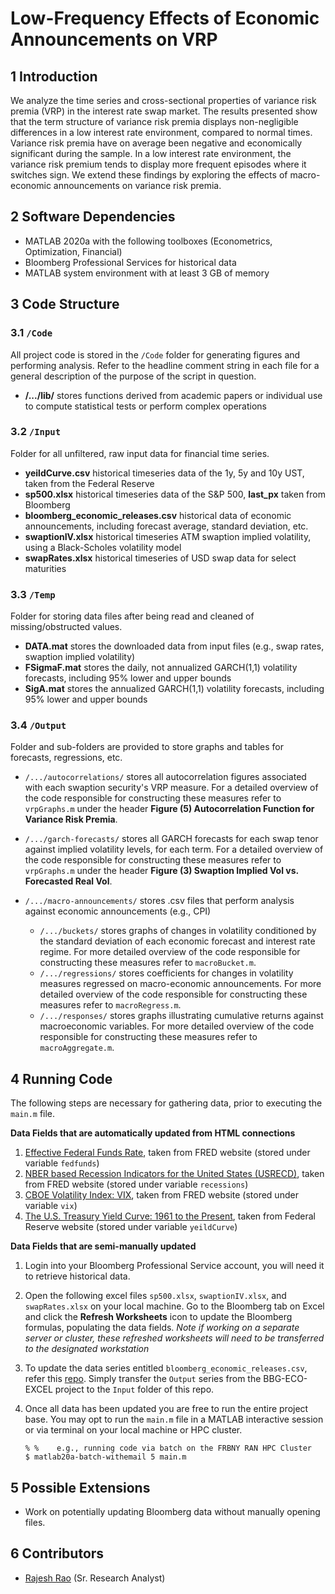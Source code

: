 # Low-Frequency Effects of Economic Announcements on VRP

## 1	Introduction
We analyze the time series and cross-sectional properties of variance risk premia (VRP) in the interest rate swap market. The results presented show that the term structure of variance risk premia displays non-negligible differences in a low interest rate environment, compared to normal times. Variance risk premia have on average been negative and economically significant during the sample. In a low interest rate environment, the variance risk premium tends to display more frequent episodes where it switches sign. We extend these findings by exploring the effects of macro-economic announcements on variance risk premia. 

## 2	Software Dependencies
*	MATLAB 2020a with the following toolboxes (Econometrics, Optimization, Financial)
*	Bloomberg Professional Services for historical data
*	MATLAB system environment with at least 3 GB of memory

## 3	Code Structure

### 3.1 	`/Code`
All project code is stored in the `/Code` folder for generating figures and performing analysis. Refer to the headline comment string in each file for a general description of the purpose of the script in question. 
- **/.../lib/** stores functions derived from academic papers or individual use to compute statistical tests or perform complex operations 

### 3.2 	`/Input`
Folder for all unfiltered, raw input data for financial time series. 

- **yeildCurve.csv** historical timeseries data of the 1y, 5y and 10y UST, taken from the Federal Reserve
- **sp500.xlsx** historical timeseries data of the S&P 500, **last_px** taken from Bloomberg
- **bloomberg_economic_releases.csv** historical data of economic announcements, including forecast average, standard deviation, etc.
- **swaptionIV.xlsx** historical timeseries ATM swaption implied volatility, using a Black-Scholes volatility model  
- **swapRates.xlsx** historical timeseries of USD swap data for select maturities 

### 3.3 	`/Temp`
Folder for storing data files after being read and cleaned of missing/obstructed values.

- **DATA.mat** stores the downloaded data from input files (e.g., swap rates, swaption implied volatility)
- **FSigmaF.mat** stores the daily, not annualized GARCH(1,1) volatility forecasts, including 95% lower and upper bounds 
- **SigA.mat** stores the annualized GARCH(1,1) volatility forecasts, including 95% lower and upper bounds 

### 3.4 	`/Output`
Folder and sub-folders are provided to store graphs and tables for forecasts, regressions, etc.  
- `/.../autocorrelations/` stores all autocorrelation figures associated with each swaption security's VRP measure. For a detailed overview of the code responsible for constructing these measures refer to `vrpGraphs.m` under the header **Figure (5) Autocorrelation Function for Variance Risk Premia**.

- `/.../garch-forecasts/` stores all GARCH forecasts for each swap tenor against implied volatility levels, for each term. For a detailed overview of the code responsible for constructing these measures refer to `vrpGraphs.m` under the header **Figure (3) Swaption Implied Vol vs. Forecasted Real Vol**.

- `/.../macro-announcements/` stores .csv files that perform analysis against economic announcements (e.g., CPI) 
  - `/.../buckets/` stores graphs of changes in volatility conditioned by the standard deviation of each economic forecast and interest rate regime. For more detailed overview of the code responsible for constructing these measures refer to `macroBucket.m`. 
  - `/.../regressions/` stores coefficients for changes in volatility measures regressed on macro-economic announcements. For more detailed overview of the code responsible for constructing these measures refer to `macroRegress.m`.   
  - `/.../responses/` stores graphs illustrating cumulative returns against macroeconomic variables. For more detailed overview of the code responsible for constructing these measures refer to `macroAggregate.m`.   

## 4	Running Code
The following steps are necessary for gathering data, prior to executing the `main.m` file.

**Data Fields that are automatically updated from HTML connections**
1. [Effective Federal Funds Rate](https://fred.stlouisfed.org/series/FEDFUNDS), taken from FRED website (stored under variable `fedfunds`)
2. [NBER based Recession Indicators for the United States (USRECD)](https://fred.stlouisfed.org/series/USRECD), taken from FRED website (stored under variable `recessions`)
3. [CBOE Volatility Index: VIX](https://fred.stlouisfed.org/series/VIXCLS), taken from FRED website (stored under variable `vix`)
4. [The U.S. Treasury Yield Curve: 1961 to the Present](https://www.federalreserve.gov/pubs/feds/2006/200628/200628abs.html), taken from Federal Reserve website (stored under variable `yeildCurve`)

**Data Fields that are semi-manually updated**
1.	Login into your Bloomberg Professional Service account, you will need it to retrieve historical data. 
2.	Open the following excel files `sp500.xlsx`, `swaptionIV.xlsx`, and `swapRates.xlsx` on your local machine. Go to the Bloomberg tab on Excel and click the **Refresh Worksheets** icon to update the Bloomberg formulas, populating the data fields. *Note if working on a separate server or cluster, these refreshed worksheets will need to be transferred to the designated workstation*
3.	To update the data series entitled `bloomberg_economic_releases.csv`, refer this [repo](https://github.com/raj-rao-rr/BBG-ECO-EXCEL). Simply transfer the `Output` series from the BBG-ECO-EXCEL project to the `Input` folder of this repo. 
4. Once all data has been updated you are free to run the entire project base. You may opt to run the `main.m` file in a MATLAB interactive session or via terminal on your local machine or HPC cluster.

    ```
    % %    e.g., running code via batch on the FRBNY RAN HPC Cluster
    $ matlab20a-batch-withemail 5 main.m 
    ```
    
## 5	Possible Extensions
* Work on potentially updating Bloomberg data without manually opening files.  

## 6	Contributors
* [Rajesh Rao](https://github.com/raj-rao-rr) (Sr. Research Analyst)
